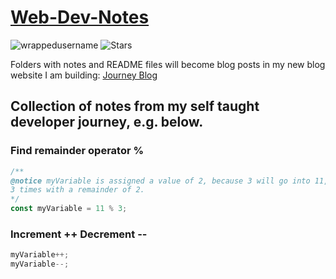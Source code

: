 # [Web-Dev-Notes](https://github.com/WrappedUsername/Web-Dev-Notes)
<p align="left"> 
<img src="https://komarev.com/ghpvc/?username=Web-Dev-Notes&label=Repository%20views&color=0e75b6&style=flat" alt="wrappedusername" />
<img alt="Stars" src="https://img.shields.io/github/stars/WrappedUsername/Web-Dev-Notes?style=flat-square&labelColor=343b41"/>
</p>

Folders with notes and README files will become blog posts in my new blog website I am building:
[Journey Blog](https://github.com/WrappedUsername/journey-blog)
## Collection of notes from my self taught developer journey, e.g. below.
### Find remainder operator %
```JavaScript
/** 
@notice myVariable is assigned a value of 2, because 3 will go into 11, 
3 times with a remainder of 2. 
*/
const myVariable = 11 % 3; 
```
### Increment ++ Decrement --
```JavaScript
myVariable++;
myVariable--;
```
